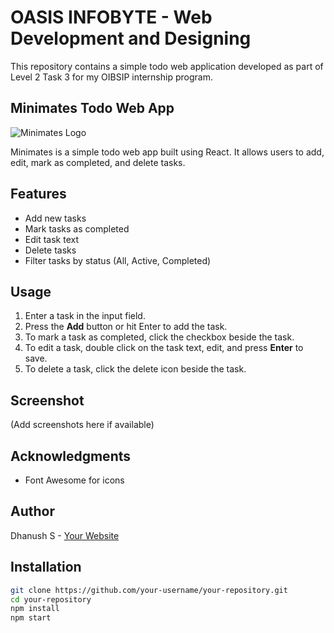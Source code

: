 # OASIS INFOBYTE - Web Development and Designing

This repository contains a simple todo web application developed as part of Level 2 Task 3 for my OIBSIP internship program.

## Minimates Todo Web App

![Minimates Logo](logom.png)

Minimates is a simple todo web app built using React. It allows users to add, edit, mark as completed, and delete tasks.

## Features

- Add new tasks
- Mark tasks as completed
- Edit task text
- Delete tasks
- Filter tasks by status (All, Active, Completed)

## Usage

1. Enter a task in the input field.
2. Press the **Add** button or hit Enter to add the task.
3. To mark a task as completed, click the checkbox beside the task.
4. To edit a task, double click on the task text, edit, and press **Enter** to save.
5. To delete a task, click the delete icon beside the task.

## Screenshot

(Add screenshots here if available)


## Acknowledgments

- Font Awesome for icons

## Author

Dhanush S - [Your Website](https://minimates.netlify.app/)


## Installation

```bash
git clone https://github.com/your-username/your-repository.git
cd your-repository
npm install
npm start
